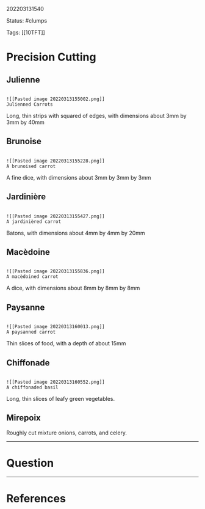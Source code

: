 202203131540

Status: #clumps 

Tags: [[10TFT]]

# Precision Cutting
## Julienne
```ad-Picture

![[Pasted image 20220313155002.png]]
Julienned Carrots

```
Long, thin strips with squared of edges, with dimensions about 3mm by 3mm by 40mm
## Brunoise
```ad-Picture

![[Pasted image 20220313155228.png]]
A brunoised carrot

```
A fine dice, with dimensions about 3mm by 3mm by 3mm
## Jardinière
```ad-Picture

![[Pasted image 20220313155427.png]]
A jardinièred carrot

```
Batons, with dimensions about 4mm by 4mm by 20mm
## Macèdoine
```ad-Picture

![[Pasted image 20220313155836.png]]
A macèdoined carrot

```
A dice, with dimensions about 8mm by 8mm by 8mm
## Paysanne
```ad-Picture

![[Pasted image 20220313160013.png]]
A paysanned carrot

```
Thin slices of food, with a depth of about 15mm
## Chiffonade
```ad-Picture

![[Pasted image 20220313160552.png]]
A chiffonaded basil

```
Long, thin slices of leafy green vegetables.
## Mirepoix
Roughly cut mixture onions, carrots, and celery.

---
# Question


---
# References
